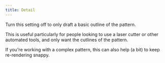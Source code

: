 ```yaml
---
title: Detail
---
```


Turn this setting off to only draft a basic outline of the pattern.

This is useful particularly for people looking to use a laser cutter or other automated tools, 
and only want the cutlines of the pattern.

<Note>

If you're working with a complex pattern, this can also help (a bit) to keep re-rendering snappy.

</Note>

